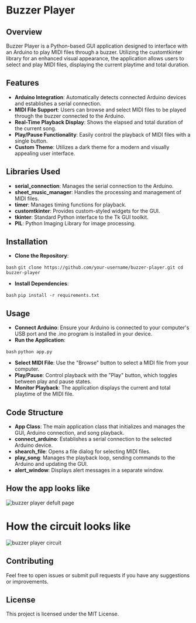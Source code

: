 # Buzzer Player
## Overview

Buzzer Player is a Python-based GUI application designed to interface with an Arduino to play MIDI files through a buzzer. Utilizing the customtkinter library for an enhanced visual appearance, the application allows users to select and play MIDI files, displaying the current playtime and total duration.

## Features

- **Arduino Integration**: Automatically detects connected Arduino devices and establishes a serial connection.
- **MIDI File Support**: Users can browse and select MIDI files to be played through the buzzer connected to the Arduino.
- **Real-Time Playback Display**: Shows the elapsed and total duration of the current song.
- **Play/Pause Functionality**: Easily control the playback of MIDI files with a single button.
- **Custom Theme**: Utilizes a dark theme for a modern and visually appealing user interface.

## Libraries Used

- **serial_connection**: Manages the serial connection to the Arduino.
- **sheet_music_manager**: Handles the processing and management of MIDI files.
- **timer**: Manages timing functions for playback.
- **customtkinter**: Provides custom-styled widgets for the GUI.
- **tkinter**: Standard Python interface to the Tk GUI toolkit.
- **PIL**: Python Imaging Library for image processing.

## Installation

- **Clone the Repository**:

```bash```
```git clone https://github.com/your-username/buzzer-player.git cd buzzer-player```

- **Install Dependencies**:

```bash```
```pip install -r requirements.txt```

## Usage

- **Connect Arduino**: Ensure your Arduino is connected to your computer's USB port and the .ino program is installed in your device.
- **Run the Application**:

```bash``` 
```python app.py```

- **Select MIDI File**: Use the "Browse" button to select a MIDI file from your computer.
- **Play/Pause**: Control playback with the "Play" button, which toggles between play and pause states.
- **Monitor Playback**: The application displays the current and total playtime of the MIDI file.

## Code Structure

- **App Class**: The main application class that initializes and manages the GUI, Arduino connection, and song playback.
- **connect_arduino**: Establishes a serial connection to the selected Arduino device.
- **shearch_file**: Opens a file dialog for selecting MIDI files.
- **play_song**: Manages the playback loop, sending commands to the Arduino and updating the GUI.
- **alert_window**: Displays alert messages in a separate window.

## How the app looks like

![buzzer player defult page](https://github.com/user-attachments/assets/7d48d762-77fa-4631-84a7-1138572a2223)

# How the circuit looks like

![buzzer player circuit](https://github.com/user-attachments/assets/5407f215-68c4-416f-9b25-1c300849ff96)

## Contributing

Feel free to open issues or submit pull requests if you have any suggestions or improvements.

## License

This project is licensed under the MIT License.

